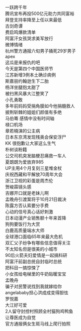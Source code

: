 一跃跨千年  
腾讯宣布再投500亿元助力共同富裕  
拜登支持率降至上任以来最低  
古剑奇谭  
费启鸣爆款清单  
阿富汗女孩哭求美军放行  
微博情绪  
杭州警方通报六旬男子捅死29岁男子  
apex  
这瓜是来报仇的吧  
今天是第四个中国医师节  
江苏新增3例本土确诊病例  
斯嘉丽约翰逊生下二胎  
杨洋坐腿抱太甜了  
被扫黑风暴大江整笑了  
小孔勇敢  
多年前妈妈受捐角膜如今他捐髓救人  
披荆斩棘的姐姐们颜值有多绝  
马伯骞 感情中没有时间轴  
禄口机场  
章若楠演的公主病  
日本东京湾发现残奥会保安浮尸  
KK 很抱歉让大家这么生气  
朴树谈粉籍  
公交司机突发脑梗忍痛救一车人  
夏朗朗为爱放弃985  
UP主用4个月复刻三星堆金杖  
庆祝西藏和平解放70周年大会  
浙江卫视的彩蛋是周杰伦  
贺峻霖镜头感  
吉娜开口就是老妹儿啊  
孟晚舟引渡案将于10月21日裁决  
陈露方否认索要分手费  
心动的信号真心话好刺激  
日本动漫产业销售额十年来首降  
狗狗要饭行为大赏  
白鹿高质量端水大师  
全球港口面临65年来最大危机  
双汇父子纷争有哪些信息值得关注  
不太知名但是很美的小城市  
90后火箭夫妇爱情是一起搞科研  
阿富汗前副总统自封临时总统  
把科目一搞惊悚了  
小女孩给电梯里的牛奶贴暖宝宝  
孟晚舟  
骗子对民警说找到我就嫁给你  
angelababy担心洪成成变得胆怯  
罗悦嘉  
大江好可爱  
2人留守封控村照顾全村猫狗鸡鸭鱼  
让尊医成为自觉  
官方通报俩女生斑马线上爬行拍照  
